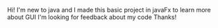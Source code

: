Hi!
I'm new to java and I made this basic project in javaFx to learn more about GUI
I'm looking for feedback about my code
Thanks!
